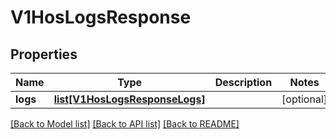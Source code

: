 # V1HosLogsResponse

## Properties
Name | Type | Description | Notes
------------ | ------------- | ------------- | -------------
**logs** | [**list[V1HosLogsResponseLogs]**](V1HosLogsResponseLogs.md) |  | [optional] 

[[Back to Model list]](../README.md#documentation-for-models) [[Back to API list]](../README.md#documentation-for-api-endpoints) [[Back to README]](../README.md)


